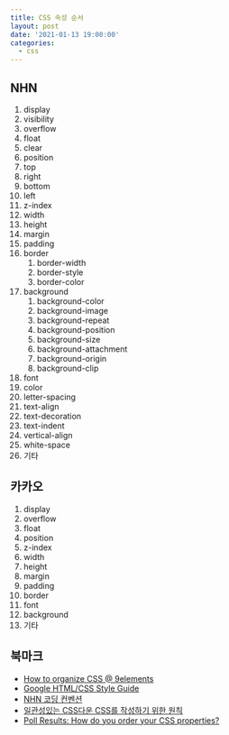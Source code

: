 ```yaml
---
title: CSS 속성 순서
layout: post
date: '2021-01-13 19:00:00'
categories:
  - css
---
```


## NHN

1. display
1. visibility
1. overflow
1. float
1. clear
1. position
1. top
1. right
1. bottom
1. left
1. z-index
1. width
1. height
1. margin
1. padding
1. border
   1. border-width
   1. border-style
   1. border-color
1. background
   1. background-color
   1. background-image
   1. background-repeat
   1. background-position
   1. background-size
   1. background-attachment
   1. background-origin
   1. background-clip
1. font
1. color
1. letter-spacing
1. text-align
1. text-decoration
1. text-indent
1. vertical-align
1. white-space
1. 기타

## 카카오

1. display
1. overflow
1. float
1. position
1. z-index
1. width
1. height
1. margin
1. padding
1. border
1. font
1. background
1. 기타

## 북마크

- [How to organize CSS @ 9elements](https://9elements.com/css-rule-order/)
- [Google HTML/CSS Style Guide](https://google.github.io/styleguide/htmlcssguide.html)
- [NHN 코딩 컨벤션](https://nuli.navercorp.com/data/convention/NHN_Coding_Conventions_for_Markup_Languages.pdf)
- [일관성있는 CSS다운 CSS를 작성하기 위한 원칙](https://github.com/necolas/idiomatic-css/tree/master/translations/ko-KR)
- [Poll Results: How do you order your CSS properties?](https://css-tricks.com/poll-results-how-do-you-order-your-css-properties/)
